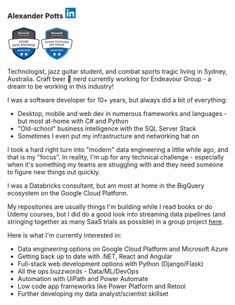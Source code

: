 ### Alexander Potts <a href="https://www.linkedin.com/in/alexander-potts-9b4a41aa/"><img src="https://raw.githubusercontent.com/devicons/devicon/master/icons/linkedin/linkedin-original.svg" width="25" /></a>

<a href="https://www.credly.com/badges/961758f9-2491-4b08-bc81-e8800baa2a64"><img src="https://raw.githubusercontent.com/ajpotts01/ajpotts01/main/azure-data-engineer-associate-600x600.png" width="75"></a><a href=https://www.credly.com/badges/0ee6d8d4-8dfa-4bd6-8d36-42e905f59a1d/public_url><img src="https://raw.githubusercontent.com/ajpotts01/ajpotts01/main/power-platform-app-maker-600x600.png" width="75"></a>

Technologist, jazz guitar student, and combat sports tragic living in Sydney, Australia.
Craft beer 🍺 nerd currently working for Endeavour Group - a dream to be working in this industry!

I was a software developer for 10+ years, but always did a bit of everything:
- Desktop, mobile and web dev in numerous frameworks and languages - but most at-home with C# and Python
- "Old-school" business intelligence with the SQL Server Stack
- Sometimes I even put my infrastructure and networking hat on

I took a hard right turn into "modern" data engineering a little while ago, and that is my "focus". In reality, I'm up for any technical challenge - especially when it's something my teams are struggling with and they need someone to figure new things out quickly.

I was a Databricks consultant, but am most at home in the BigQuery ecosystem on the Google Cloud Platform.

My repositories are usually things I'm building while I read books or do Udemy courses, but I did do a good look into streaming data pipelines (and stringing together as many SaaS trials as possible) in a group project [here](https://github.com/ajpotts01/eventsim_streaming). 

Here is what I'm currently interested in:
- Data engineering options on Google Cloud Platform and Microsoft Azure
- Getting back up to date with .NET, React and Angular
- Full-stack web development options with Python (Django/Flask)
- All the ops buzzwords - Data/ML/DevOps
- Automation with UiPath and Power Automate
- Low code app frameworks like Power Platform and Retool
- Further developing my data analyst/scientist skillset
